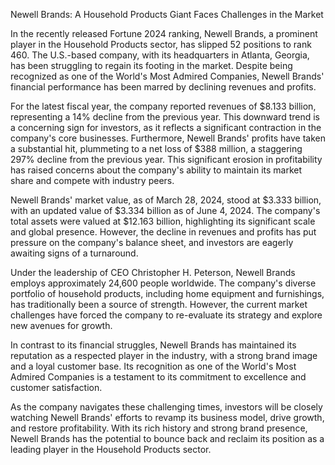Newell Brands: A Household Products Giant Faces Challenges in the Market

In the recently released Fortune 2024 ranking, Newell Brands, a prominent player in the Household Products sector, has slipped 52 positions to rank 460. The U.S.-based company, with its headquarters in Atlanta, Georgia, has been struggling to regain its footing in the market. Despite being recognized as one of the World's Most Admired Companies, Newell Brands' financial performance has been marred by declining revenues and profits.

For the latest fiscal year, the company reported revenues of $8.133 billion, representing a 14% decline from the previous year. This downward trend is a concerning sign for investors, as it reflects a significant contraction in the company's core businesses. Furthermore, Newell Brands' profits have taken a substantial hit, plummeting to a net loss of $388 million, a staggering 297% decline from the previous year. This significant erosion in profitability has raised concerns about the company's ability to maintain its market share and compete with industry peers.

Newell Brands' market value, as of March 28, 2024, stood at $3.333 billion, with an updated value of $3.334 billion as of June 4, 2024. The company's total assets were valued at $12.163 billion, highlighting its significant scale and global presence. However, the decline in revenues and profits has put pressure on the company's balance sheet, and investors are eagerly awaiting signs of a turnaround.

Under the leadership of CEO Christopher H. Peterson, Newell Brands employs approximately 24,600 people worldwide. The company's diverse portfolio of household products, including home equipment and furnishings, has traditionally been a source of strength. However, the current market challenges have forced the company to re-evaluate its strategy and explore new avenues for growth.

In contrast to its financial struggles, Newell Brands has maintained its reputation as a respected player in the industry, with a strong brand image and a loyal customer base. Its recognition as one of the World's Most Admired Companies is a testament to its commitment to excellence and customer satisfaction.

As the company navigates these challenging times, investors will be closely watching Newell Brands' efforts to revamp its business model, drive growth, and restore profitability. With its rich history and strong brand presence, Newell Brands has the potential to bounce back and reclaim its position as a leading player in the Household Products sector.